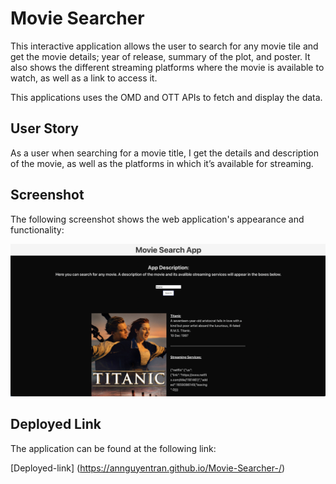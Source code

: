 # Movie Searcher 

This interactive application allows the user to search for any movie tile and get the movie details; year of release, summary of the plot, and poster. It also shows the different streaming platforms where the movie is available to watch, as well as a link to access it. 

This applications uses the OMD and OTT APIs to fetch and display the data. 

## User Story

As a user when searching for a movie title, I get the details and description of the movie, as well as the platforms in which it’s available for streaming. 


## Screenshot

The following screenshot shows the web application's appearance and functionality:

![movie search app demo](./movie-search-app-screenshot.png)

## Deployed Link 

The application can be found at the following link:

[Deployed-link] (https://annguyentran.github.io/Movie-Searcher-/)

